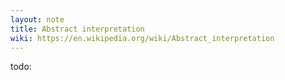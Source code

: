 ```yaml
---
layout: note
title: Abstract interpretation
wiki: https://en.wikipedia.org/wiki/Abstract_interpretation
---
```


todo:

